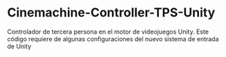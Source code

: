 # Cinemachine-Controller-TPS-Unity
Controlador de tercera persona en el motor de videojuegos Unity.
Este código requiere de algunas configuraciones del nuevo sistema de entrada de Unity
